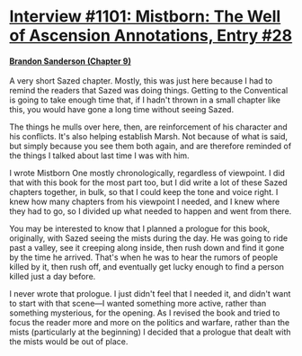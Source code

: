 # [Interview #1101: Mistborn: The Well of Ascension Annotations, Entry #28](https://www.theoryland.com/intvmain.php?i=1101#28)

#### [Brandon Sanderson (Chapter 9)](http://brandonsanderson.com/annotation-mistborn-2-chapter-nine/)

A very short Sazed chapter. Mostly, this was just here because I had to remind the readers that Sazed was doing things. Getting to the Conventical is going to take enough time that, if I hadn't thrown in a small chapter like this, you would have gone a long time without seeing Sazed.

The things he mulls over here, then, are reinforcement of his character and his conflicts. It's also helping establish Marsh. Not because of what is said, but simply because you see them both again, and are therefore reminded of the things I talked about last time I was with him.

I wrote Mistborn One mostly chronologically, regardless of viewpoint. I did that with this book for the most part too, but I did write a lot of these Sazed chapters together, in bulk, so that I could keep the tone and voice right. I knew how many chapters from his viewpoint I needed, and I knew where they had to go, so I divided up what needed to happen and went from there.

You may be interested to know that I planned a prologue for this book, originally, with Sazed seeing the mists during the day. He was going to ride past a valley, see it creeping along inside, then rush down and find it gone by the time he arrived. That's when he was to hear the rumors of people killed by it, then rush off, and eventually get lucky enough to find a person killed just a day before.

I never wrote that prologue. I just didn't feel that I needed it, and didn't want to start with that scene—I wanted something more active, rather than something mysterious, for the opening. As I revised the book and tried to focus the reader more and more on the politics and warfare, rather than the mists (particularly at the beginning) I decided that a prologue that dealt with the mists would be out of place.

